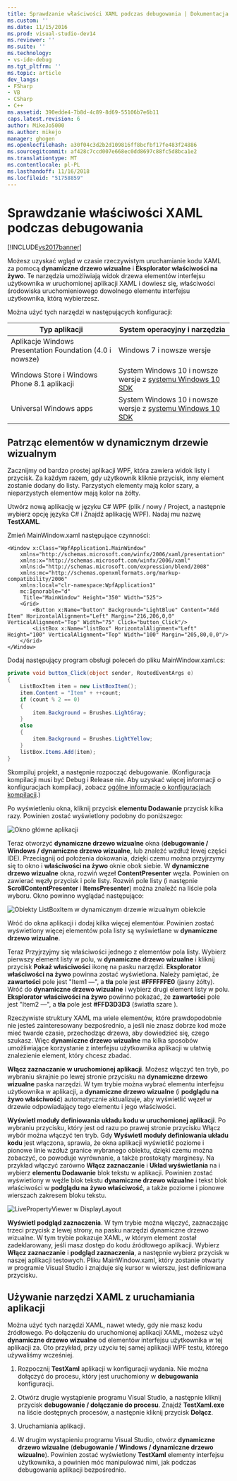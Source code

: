 ```yaml
---
title: Sprawdzanie właściwości XAML podczas debugowania | Dokumentacja firmy Microsoft
ms.custom: ''
ms.date: 11/15/2016
ms.prod: visual-studio-dev14
ms.reviewer: ''
ms.suite: ''
ms.technology:
- vs-ide-debug
ms.tgt_pltfrm: ''
ms.topic: article
dev_langs:
- FSharp
- VB
- CSharp
- C++
ms.assetid: 390edde4-7b8d-4c89-8d69-55106b7e6b11
caps.latest.revision: 6
author: MikeJo5000
ms.author: mikejo
manager: ghogen
ms.openlocfilehash: a30f04c3d2b2d109816ff8bcfbf17fe483f24886
ms.sourcegitcommit: af428c7ccd007e668ec0dd8697c88fc5d8bca1e2
ms.translationtype: MT
ms.contentlocale: pl-PL
ms.lasthandoff: 11/16/2018
ms.locfileid: "51758859"
---
```

# <a name="inspect-xaml-properties-while-debugging"></a>Sprawdzanie właściwości XAML podczas debugowania
[!INCLUDE[vs2017banner](../includes/vs2017banner.md)]

Możesz uzyskać wgląd w czasie rzeczywistym uruchamianie kodu XAML za pomocą **dynamiczne drzewo wizualne** i **Eksplorator właściwości na żywo**. Te narzędzia umożliwiają widok drzewa elementów interfejsu użytkownika w uruchomionej aplikacji XAML i dowiesz się, właściwości środowiska uruchomieniowego dowolnego elementu interfejsu użytkownika, którą wybierzesz.  
  
 Można użyć tych narzędzi w następujących konfiguracji:  
  
|Typ aplikacji|System operacyjny i narzędzia|  
|-----------------|--------------------------------|  
|Aplikacje Windows Presentation Foundation (4.0 i nowsze)|Windows 7 i nowsze wersje|  
|Windows Store i Windows Phone 8.1 aplikacji|System Windows 10 i nowsze wersje z [systemu Windows 10 SDK](https://dev.windows.com/downloads/windows-10-sdk)|  
|Universal Windows apps|System Windows 10 i nowsze wersje z [systemu Windows 10 SDK](https://dev.windows.com/downloads/windows-10-sdk)|  
  
## <a name="looking-at-elements-in-the-live-visual-tree"></a>Patrząc elementów w dynamicznym drzewie wizualnym  
 Zacznijmy od bardzo prostej aplikacji WPF, która zawiera widok listy i przycisk. Za każdym razem, gdy użytkownik kliknie przycisk, inny element zostanie dodany do listy. Parzystych elementy mają kolor szary, a nieparzystych elementów mają kolor na żółty.  
  
 Utwórz nową aplikację w języku C# WPF (plik / nowy / Project, a następnie wybierz opcję języka C# i Znajdź aplikację WPF). Nadaj mu nazwę **TestXAML**.  
  
 Zmień MainWindow.xaml następujące czynności:  
  
```xaml  
<Window x:Class="WpfApplication1.MainWindow"  
    xmlns="http://schemas.microsoft.com/winfx/2006/xaml/presentation"  
    xmlns:x="http://schemas.microsoft.com/winfx/2006/xaml"  
    xmlns:d="http://schemas.microsoft.com/expression/blend/2008"  
    xmlns:mc="http://schemas.openxmlformats.org/markup-compatibility/2006"  
    xmlns:local="clr-namespace:WpfApplication1"  
    mc:Ignorable="d"  
     Title="MainWindow" Height="350" Width="525">  
    <Grid>  
        <Button x:Name="button" Background="LightBlue" Content="Add Item" HorizontalAlignment="Left" Margin="216,206,0,0" VerticalAlignment="Top" Width="75" Click="button_Click"/>  
        <ListBox x:Name="listBox" HorizontalAlignment="Left" Height="100" VerticalAlignment="Top" Width="100" Margin="205,80,0,0"/>  
    </Grid>  
</Window>  
```  
  
 Dodaj następujący program obsługi poleceń do pliku MainWindow.xaml.cs:  
  
```csharp  
private void button_Click(object sender, RoutedEventArgs e)  
{  
    ListBoxItem item = new ListBoxItem();  
    item.Content = "Item" + ++count;  
    if (count % 2 == 0)  
    {  
        item.Background = Brushes.LightGray;  
    }  
    else  
    {  
        item.Background = Brushes.LightYellow;  
    }  
    listBox.Items.Add(item);  
}  
```  
  
 Skompiluj projekt, a następnie rozpocząć debugowanie. (Konfiguracja kompilacji musi być Debug i Release nie. Aby uzyskać więcej informacji o konfiguracjach kompilacji, zobacz [ogólne informacje o konfiguracjach kompilacji](../ide/understanding-build-configurations.md).)  
  
 Po wyświetleniu okna, kliknij przycisk **elementu Dodawanie** przycisk kilka razy. Powinien zostać wyświetlony podobny do poniższego:  
  
 ![Okno główne aplikacji](../debugger/media/livevisualtree-app.png "LiveVIsualTree aplikacji")  
  
 Teraz otworzyć **dynamiczne drzewo wizualne** okna (**debugowanie / Windows / dynamiczne drzewo wizualne**, lub znaleźć wzdłuż lewej części IDE). Przeciągnij od położenia dokowania, dzięki czemu można przyjrzymy się to okno i **właściwości na żywo** oknie obok siebie. W **dynamiczne drzewo wizualne** okna, rozwiń węzeł **ContentPresenter** węzła. Powinien on zawierać węzły przycisk i pole listy. Rozwiń pole listy (i następnie **ScrollContentPresenter** i **ItemsPresenter**) można znaleźć na liście pola wyboru. Okno powinno wyglądać następująco:  
  
 ![Obiekty ListBoxItem w dynamicznym drzewie wizualnym obiekcie](../debugger/media/livevisualtree-listboxitems.png "LiveVisualTree ListBoxItems")  
  
 Wróć do okna aplikacji i dodaj kilka więcej elementów. Powinien zostać wyświetlony więcej elementów pola listy są wyświetlane w **dynamiczne drzewo wizualne**.  
  
 Teraz Przyjrzyjmy się właściwości jednego z elementów pola listy. Wybierz pierwszy element listy w polu, w **dynamiczne drzewo wizualne** i kliknij przycisk **Pokaż właściwości** ikonę na pasku narzędzi. **Eksplorator właściwości na żywo** powinna zostać wyświetlona. Należy pamiętać, że **zawartości** pole jest "Item1 —", a **tła** pole jest **#FFFFFFE0** (jasny żółty). Wróć do **dynamiczne drzewo wizualne** i wybierz drugi element listy w polu. **Eksplorator właściwości na żywo** powinno pokazać, że **zawartości** pole jest "Item2 —", a **tła** pole jest **#FFD3D3D3** (światła szare ).  
  
 Rzeczywiste struktury XAML ma wiele elementów, które prawdopodobnie nie jesteś zainteresowany bezpośrednio, a jeśli nie znasz dobrze kod może mieć twarde czasie, przechodząc drzewa, aby dowiedzieć się, czego szukasz. Więc **dynamiczne drzewo wizualne** ma kilka sposobów umożliwiające korzystanie z interfejsu użytkownika aplikacji w ułatwią znalezienie element, który chcesz zbadać.  
  
 **Włącz zaznaczanie w uruchomionej aplikacji**. Możesz włączyć ten tryb, po wybraniu skrajnie po lewej stronie przycisku na **dynamiczne drzewo wizualne** paska narzędzi. W tym trybie można wybrać elementu interfejsu użytkownika w aplikacji, a **dynamiczne drzewo wizualne** (i **podglądu na żywo właściwość**) automatycznie aktualizuje, aby wyświetlić węzeł w drzewie odpowiadający tego elementu i jego właściwości.  
  
 **Wyświetl moduły definiowania układu kodu w uruchomionej aplikacji**. Po wybraniu przycisku, który jest od razu po prawej stronie przycisku Włącz wybór można włączyć ten tryb. Gdy **Wyświetl moduły definiowania układu kodu** jest włączona, sprawia, że okna aplikacji wyświetlić poziome i pionowe linie wzdłuż granice wybranego obiektu, dzięki czemu można zobaczyć, co powoduje wyrównanie, a także prostokąty marginesy. Na przykład włączyć zarówno **Włącz zaznaczanie** i **Układ wyświetlania** na i wybierz **elementu Dodawanie** blok tekstu w aplikacji. Powinien zostać wyświetlony w węźle blok tekstu **dynamiczne drzewo wizualne** i tekst blok właściwości w **podglądu na żywo właściwość**, a także poziome i pionowe wierszach zakresem bloku tekstu.  
  
 ![LivePropertyViewer w DisplayLayout](../debugger/media/livevisualtreelivepropertyviewer-displaylayout.png "LiveVisualTreeLivePropertyViewer DisplayLayout")  
  
 **Wyświetl podgląd zaznaczenia**. W tym trybie można włączyć, zaznaczając trzeci przycisk z lewej strony, na pasku narzędzi dynamiczne drzewo wizualne. W tym trybie pokazuje XAML, w którym element został zadeklarowany, jeśli masz dostęp do kodu źródłowego aplikacji. Wybierz **Włącz zaznaczanie** i **podgląd zaznaczenia**, a następnie wybierz przycisk w naszej aplikacji testowych. Pliku MainWindow.xaml, który zostanie otwarty w programie Visual Studio i znajduje się kursor w wierszu, jest definiowana przycisku.  
  
## <a name="using-xaml-tools-with-running-applications"></a>Używanie narzędzi XAML z uruchamiania aplikacji  
 Można użyć tych narzędzi XAML, nawet wtedy, gdy nie masz kodu źródłowego. Po dołączeniu do uruchomionej aplikacji XAML, możesz użyć **dynamiczne drzewo wizualne** od elementów interfejsu użytkownika w tej aplikacji za. Oto przykład, przy użyciu tej samej aplikacji WPF testu, którego używaliśmy wcześniej.  
  
1.  Rozpocznij **TestXaml** aplikacji w konfiguracji wydania. Nie można dołączyć do procesu, który jest uruchomiony w **debugowania** konfiguracji.  
  
2.  Otwórz drugie wystąpienie programu Visual Studio, a następnie kliknij przycisk **debugowanie / dołączanie do procesu**. Znajdź **TestXaml.exe** na liście dostępnych procesów, a następnie kliknij przycisk **Dołącz**.  
  
3.  Uruchamiania aplikacji.  
  
4.  W drugim wystąpieniu programu Visual Studio, otwórz **dynamiczne drzewo wizualne** (**debugowanie / Windows / dynamiczne drzewo wizualne**). Powinien zostać wyświetlony **TestXaml** elementy interfejsu użytkownika, a powinien móc manipulować nimi, jak podczas debugowania aplikacji bezpośrednio.



